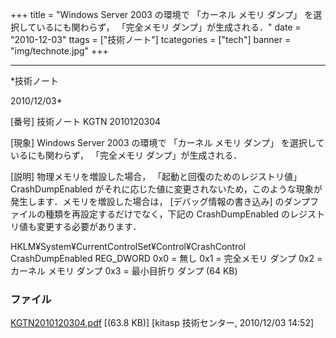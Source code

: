 ﻿+++
title = "Windows Server 2003 の環境で 「カーネル メモリ ダンプ」 を選択しているにも関わらず， 「完全メモリ ダンプ」が生成される．"
date = "2010-12-03"
ttags = ["技術ノート"]
tcategories = ["tech"]
banner = "img/technote.jpg"
+++

-----------------------------------------------------------------------------------------------------------------------------

*技術ノート

2010/12/03*


[番号]
技術ノート KGTN 2010120304

[現象]
Windows Server 2003 の環境で 「カーネル メモリ ダンプ」
を選択しているにも関わらず， 「完全メモリ ダンプ」が生成される．

[説明]
物理メモリを増設した場合， 「起動と回復のためのレジストリ値」
CrashDumpEnabled
がそれに応じた値に変更されないため，このような現象が発生します．メモリを増設した場合は，
[デバッグ情報の書き込み]
のダンプファイルの種類を再設定するだけでなく，下記の CrashDumpEnabled
のレジストリ値も変更する必要があります．

HKLM¥System¥CurrentControlSet¥Control¥CrashControl
CrashDumpEnabled REG_DWORD 0x0 = 無し
0x1 = 完全メモリ ダンプ
0x2 = カーネル メモリ ダンプ
0x3 = 最小目折り ダンプ (64 KB)


### ファイル

 
 


[KGTN2010120304.pdf](http://techreport.kitasp.net/attachments/download/417/KGTN2010120304.pdf)
 [(63.8 KB)] [kitasp 技術センター, 2010/12/03
14:52]


 


 

